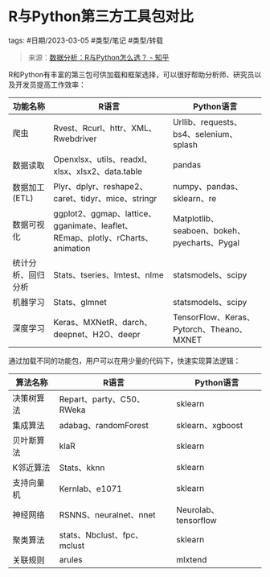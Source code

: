 # R与Python第三方工具包对比

tags: #日期/2023-03-05 #类型/笔记 #类型/转载 

> 来源：[数据分析：R与Python怎么选？ - 知乎](https://zhuanlan.zhihu.com/p/272100187#:~:text=1%20在%20深度学习%20领域，例如自然语言处理、图像识别等%E3%80%82%20相对于R，Python对GPU有更好的支持，虽然R也支持KERAS运算，但是实现效率较低、成本较高，你可以想象这样的一个场景，当你使用R做深度学习时，经历一番搜索和研究，刚把需要的环境搭建好，人家用Python的已经可以提交项目结果了%E3%80%82%20...%202%20在,统计分析%20领域，R的综合表现更优于Python%E3%80%82%20...%204%20在%20数据可视化%20领域，虽然Python有一些很好的可视化程序库，例如Seaborn、Bokeh和Pygal，但与R对比，在Python中进行可视化有些复杂，可调节的参数较少，且图表样式的控制会更麻烦一些%E3%80%82%20)





R和Python有丰富的第三包可供加载和框架选择，可以很好帮助分析师、研究员以及开发员提高工作效率：

| 功能名称           | R语言                                                        | Python语言                                   |
| ------------------ | ------------------------------------------------------------ | -------------------------------------------- |
| 爬虫               | Rvest、Rcurl、httr、XML、Rwebdriver                          | Urllib、requests、bs4、selenium、splash      |
| 数据读取           | Openxlsx、utils、readxl、xlsx、xlsx2、data.table             | pandas                                       |
| 数据加工(ETL)      | Plyr、dplyr、reshape2、caret、tidyr、mice、stringr           | numpy、pandas、sklearn、re                   |
| 数据可视化         | ggplot2、ggmap、lattice、gganimate、leaflet、REmap、plotly、rCharts、animation | Matplotlib、seaboen、bokeh、pyecharts、Pygal |
| 统计分析、回归分析 | Stats、tseries、lmtest、nlme                                 | statsmodels、scipy                           |
| 机器学习           | Stats、glmnet                                                | statsmodels、scipy                           |
| 深度学习           | Keras、MXNetR、darch、deepnet、H2O、deepr                    | TensorFlow、Keras、Pytorch、Theano、MXNET    |

通过加载不同的功能包，用户可以在用少量的代码下，快速实现算法逻辑：

| 算法名称   | R语言                       | Python语言           |
| ---------- | --------------------------- | -------------------- |
| 决策树算法 | Repart、party、C50、RWeka   | sklearn              |
| 集成算法   | adabag、randomForest        | sklearn、xgboost     |
| 贝叶斯算法 | klaR                        | sklearn              |
| K邻近算法  | Stats、kknn                 | sklearn              |
| 支持向量机 | Kernlab、e1071              | sklearn              |
| 神经网络   | RSNNS、neuralnet、nnet      | Neurolab、tensorflow |
| 聚类算法   | stats、Nbclust、fpc、mclust | sklearn              |
| 关联规则   | arules                      | mlxtend              |